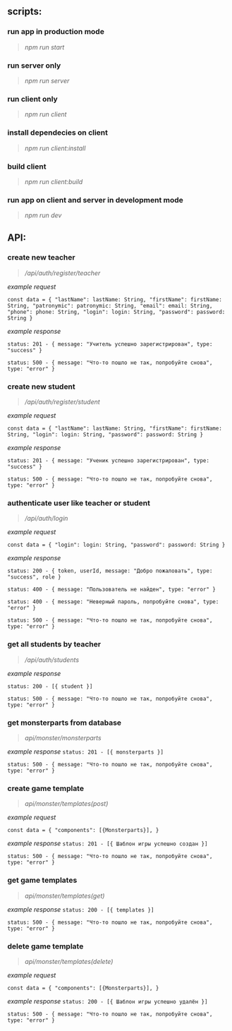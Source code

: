 ## scripts:

### run app in production mode
>*npm run start*

### run server only
>*npm run server*

### run client only
>*npm run client*

### install dependecies on client
>*npm run client:install*

### build client
>*npm run client:build*

### run app on client and server in development mode
>*npm run dev*

## API:

### create new teacher

> */api/auth/register/teacher*

*example request*

`const data = {
  "lastName": lastName: String,
  "firstName": firstName: String,
  "patronymic": patronymic: String,
  "email": email: String,
  "phone": phone: String,
  "login": login: String,
  "password": password: String
}`

*example response*

`status: 201 - { message: "Учитель успешно зарегистрирован", type: "success" }`

`status: 500 - { message: "Что-то пошло не так, попробуйте снова", type: "error" }`

### create new student

> */api/auth/register/student*

*example request*

`const data = {
  "lastName": lastName: String,
  "firstName": firstName: String,
  "login": login: String,
  "password": password: String
}`

*example response*

`status: 201 - { message: "Ученик успешно зарегистрирован", type: "success" }`

`status: 500 - { message: "Что-то пошло не так, попробуйте снова", type: "error" }`

### authenticate user like teacher or student

> */api/auth/login*

*example request*

`const data = {
  "login": login: String,
  "password": password: String
}`

*example response*

`status: 200 - { token, userId, message: "Добро пожаловать", type: "success", role }`

`status: 400 - { message: "Пользователь не найден", type: "error" }`

`status: 400 - { message: "Неверный пароль, попробуйте снова", type: "error" }`

`status: 500 - { message: "Что-то пошло не так, попробуйте снова", type: "error" }`

### get all students by teacher
> */api/auth/students*

*example response*

`status: 200 - [{ student }]`

`status: 500 - { message: "Что-то пошло не так, попробуйте снова", type: "error" }`

### get monsterparts from database
> *api/monster/monsterparts*

*example response*
`status: 201 - [{ monsterparts }]`

`status: 500 - { message: "Что-то пошло не так, попробуйте снова", type: "error" }`

### create game template
> *api/monster/templates(post)*

*example request*

`const data = {
  "components": [{Monsterparts}],
}`

*example response*
`status: 201 - [{ Шаблон игры успешно создан }]`

`status: 500 - { message: "Что-то пошло не так, попробуйте снова", type: "error" }`

### get game templates
> *api/monster/templates(get)*

*example response*
`status: 200 - [{ templates }]`

`status: 500 - { message: "Что-то пошло не так, попробуйте снова", type: "error" }`

### delete game template
> *api/monster/templates(delete)*

*example request*

`const data = {
  "components": [{Monsterparts}],
}`

*example response*
`status: 200 - [{ Шаблон игры успешно удалён }]`

`status: 500 - { message: "Что-то пошло не так, попробуйте снова", type: "error" }`